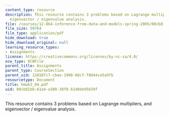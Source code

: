 ```yaml
---
content_type: resource
description: This resource contains 3 problems based on Lagrange multipliers, and
  eigenvector / eigenvalue analysis.
file: /courses/12-864-inference-from-data-and-models-spring-2005/08cb81bb61a4a38038f8b140de95639f_hmwk3_04.pdf
file_size: 59764
file_type: application/pdf
hide_download: true
hide_download_original: null
learning_resource_types:
- Assignments
license: https://creativecommons.org/licenses/by-nc-sa/4.0/
ocw_type: OCWFile
parent_title: Assignments
parent_type: CourseSection
parent_uid: 12018fc7-cbee-1908-68cf-f8d44ce5a9fb
resourcetype: Document
title: hmwk3_04.pdf
uid: 08cb81bb-61a4-a380-38f8-b140de95639f
---
```

This resource contains 3 problems based on Lagrange multipliers, and eigenvector / eigenvalue analysis.